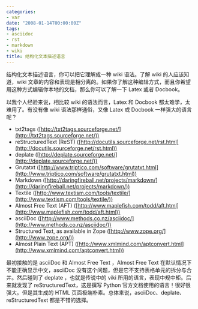 ```yaml
---
categories:
- var
date: "2008-01-14T00:00:00Z"
tags:
- asciidoc
- rst
- markdown
- wiki
title: 结构化文本描述语言
---
```


结构化文本描述语言，你可以把它理解成一种 wiki 语法。了解 wiki 的人应该知道，wiki 文章的内容和表现是相分离的。如果你了解这种编辑方式，而且你希望用这种方式编辑你本地的文档，那么你可以了解一下 Latex 或者 Docbook。

以我个人经验来说，相比较 wiki 的语法而言，Latex 和 Docbook 都太难学，太难用了。有没有像 wiki 语法那样通俗，又像 Latex 或 Docbook 一样强大的语言呢？

-   txt2tags ([http://txt2tags.sourceforge.net/](http://txt2tags.sourceforge.net/))
-   reStructuredText (ReST) ([http://docutils.sourceforge.net/rst.html](http://docutils.sourceforge.net/rst.html))
-   deplate ([http://deplate.sourceforge.net/](http://deplate.sourceforge.net/))
-   Grutatxt ([http://www.triptico.com/software/grutatxt.html](http://www.triptico.com/software/grutatxt.html))
-   Markdown ([http://daringfireball.net/projects/markdown/](http://daringfireball.net/projects/markdown/))
-   Textile ([http://www.textism.com/tools/textile/](http://www.textism.com/tools/textile/))
-   Almost Free Text (AFT) ([http://www.maplefish.com/todd/aft.html](http://www.maplefish.com/todd/aft.html))
-   asciiDoc ([http://www.methods.co.nz/asciidoc/](http://www.methods.co.nz/asciidoc/))
-   Structured Text, as available in Zope ([http://www.zope.org/](http://www.zope.org/))
-   Almost Plain Text (APT) ([http://www.xmlmind.com/aptconvert.html](http://www.xmlmind.com/aptconvert.html))

最初接触的是 asciiDoc 和 Almost Free Text ，Almost Free Text 在默认情况下不能正确显示中文，asciiDoc 没有这个问题，但是它不支持表格单元的拆分与合并。然后碰到了 deplate ，也就是传说中的 viki 所用的语言，表现中规中矩。后来就发现了 reStructuredText，这是撰写 Python 官方文档使用的语言！很好很强大。但是其生成的 HTML 页面极端朴素。总体来说，asciiDoc、deplate、reStructuredText 都是不错的选择。

[1]: http://www.sange.fi/~atehwa/cgi-bin/piki.cgi/stx2any

